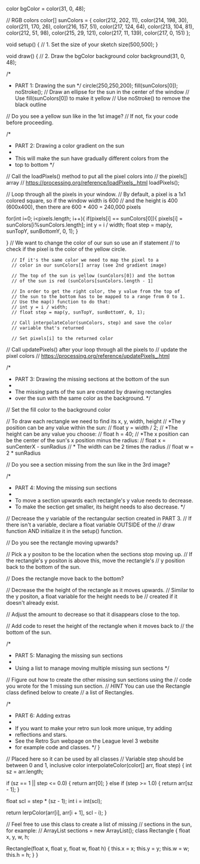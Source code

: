 color bgColor = color(31, 0, 48);

// RGB colors
color[] sunColors = {
  color(212, 202, 11), 
  color(214, 198, 30), 
  color(211, 170, 26), 
  color(216, 157, 51), 
  color(217, 124, 64), 
  color(213, 104, 81), 
  color(212, 51, 98), 
  color(215, 29, 121), 
  color(217, 11, 139), 
  color(217, 0, 151)
};

void setup() {
  // 1. Set the size of your sketch
  size(500,500);
}


void draw() {
  // 2. Draw the bgColor background color
  background(31, 0, 48);
  
  /*
   * PART 1: Drawing the sun
   */
   circle(250,250,200);
   fill(sunColors[0]);
   noStroke();
  // Draw an ellipse for the sun in the center of the window
  // Use fill(sunColors[0]) to make it yellow
  // Use noStroke() to remove the black outline

  // Do you see a yellow sun like in the 1st image?
  // If not, fix your code before proceeding.

  /*
   * PART 2: Drawing a color gradient on the sun
   *
   * This will make the sun have gradually different colors from the 
   * top to bottom
   */

  // Call the loadPixels() method to put all the pixel colors into
  // the pixels[] array
  // https://processing.org/reference/loadPixels_.html
  loadPixels();
  
    
  // Loop through all the pixels in your window.
  // By default, a pixel is a 1x1 colored square, so if the window width is 600 
  // and the height is 400 (600x400), then there are 600 * 400 = 240,000 pixels 

  for(int i=0; i<pixels.length; i++){
    if(pixels[i] == sunColors[0]){
      pixels[i] = sunColors[i%sunColors.length];
      int y = i / width;
      float step = map(y, sunTopY, sunBottomY, 0, 1);
    }
       
  }
    // We want to change the color of our sun so use an if statement
    // to check if the pixel is the color of the yellow circle. 

      // If it's the same color we need to map the pixel to a
      // color in our sunColors[] array (see 2nd gradient image)

      // The top of the sun is yellow (sunColors[0]) and the bottom
      // of the sun is red (sunColors[sunColors.length - 1]

      // In order to get the right color, the y value from the top of
      // the sun to the bottom has to be mapped to a range from 0 to 1.
      // Use the map() function to do that:
      // int y = i / width;
      // float step = map(y, sunTopY, sunBottomY, 0, 1);

      // Call interpolateColor(sunColors, step) and save the color
      // variable that's returned

      // Set pixels[i] to the returned color 


  // Call updatePixels() after your loop through all the pixels to
  // update the pixel colors
  // https://processing.org/reference/updatePixels_.html

  /*
   * PART 3: Drawing the missing sections at the bottom of the sun
   *
   * The missing parts of the sun are created by drawing rectangles
   * over the sun with the same color as the background.
   */

  // Set the fill color to the background color

  // To draw each rectangle we need to find its x, y, width, height
  // *The y position can be any value within the sun:
  //   float y = width / 2;
  // *The height can be any value you choose:
  //   float h = 40;
  // *The x position can be the center of the sun's x position minus the radius:
  //   float x = sunCenterX - sunRadius
  // * The width can be 2 times the radius
  //   float w = 2 * sunRadius

  // Do you see a section missing from the sun like in the 3rd image?


  /*
   * PART 4: Moving the missing sun sections
   *
   * To move a section upwards each rectangle's y value needs to decrease.
   * To make the section get smaller, its height needs to also decrease.
   */

  // Decrease the y variable of the rectangular section created in PART 3.
  // If there isn't a variable, declare a float variable OUTSIDE of the
  // draw function AND initialize it in the setup() function.

  // Do you see the rectangle moving upwards?

  // Pick a y positon to be the location when the sections stop moving up.
  // If the rectangle's y positon is above this, move the rectangle's
  // y position back to the bottom of the sun.

  // Does the rectangle move back to the bottom?

  // Decrease the the height of the rectangle as it moves upwards.
  // Similar to the y positon, a float variable for the height needs to be
  // created if it doesn't already exist.

  // Adjust the amount to decrease so that it disappears close to the top.

  // Add code to reset the height of the rectangle when it moves back to
  // the bottom of the sun.

  /*
   * PART 5: Managing the missing sun sections
   *
   * Using a list to manage moving multiple missing sun sections 
   */

  // Figure out how to create the other missing sun sections using the
  // code you wrote for the 1 missing sun section.
  // *HINT* You can use the Rectangle class defined below to create
  //        a list of Rectangles.


  /*
   * PART 6: Adding extras
   *
   * If you want to make your retro sun look more unique, try adding
   * reflections and stars.
   * See the Retro Sun webpage on the League level 3 website
   * for example code and classes.
   */
}

// Placed here so it can be used by all classes
// Variable step should be between 0 and 1, inclusive
color interpolateColor(color[] arr, float step) {
  int sz = arr.length;

  if (sz == 1 || step <= 0.0) {
    return arr[0];
  } else if (step >= 1.0) {
    return arr[sz - 1];
  }

  float scl = step * (sz - 1);
  int i = int(scl);

  return lerpColor(arr[i], arr[i + 1], scl - i);
}

// Feel free to use this class to create a list of missing
// sections in the sun, for example:
// ArrayList<Rectangle> sections = new ArrayList<Rectangle>();
class Rectangle {
  float x, y, w, h;

  Rectangle(float x, float y, float w, float h) {
    this.x = x;
    this.y = y;
    this.w = w;
    this.h = h;
  }
}
